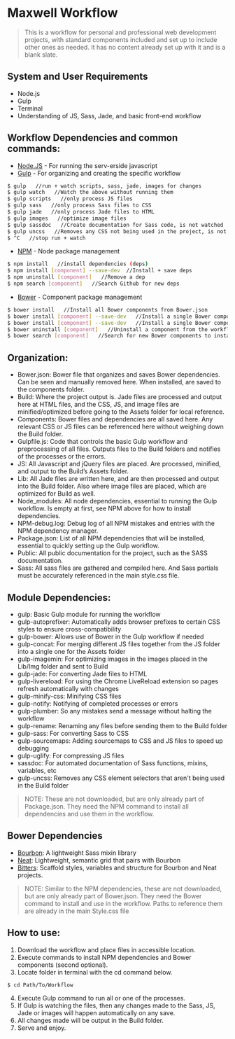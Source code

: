 # Maxwell Workflow

> This is a workflow for personal and professional web development projects, 
> with standard components included and set up to include other ones as needed. 
> It has no content already set up with it and is a blank slate.

## System and User Requirements

- Node.js
- Gulp
- Terminal
- Understanding of JS, Sass, Jade, and basic front-end workflow

## Workflow Dependencies and common commands:

- [Node.JS] - For running the serv-erside javascript
- [Gulp] - For organizing and creating the specific workflow
```sh
$ gulp   //run + watch scripts, sass, jade, images for changes
$ gulp watch   //Watch the above without running them
$ gulp scripts   //only process JS files
$ gulp sass   //only process Sass files to CSS
$ gulp jade   //only process Jade files to HTML
$ gulp images   //optimize image files
$ gulp sassdoc   //Create documentation for Sass code, is not watched
$ gulp uncss   //Removes any CSS not being used in the project, is not watched
$ ^C   //stop run + watch
```
- [NPM] - Node package management
```sh
$ npm install   //install dependencies (deps)
$ npm install [component] --save-dev  //Install + save deps
$ npm uninstall [component]   //Remove a dep
$ npm search [component]   //Search Github for new deps
```
- [Bower] - Component package management
```sh
$ bower install   //Install all Bower components from Bower.json
$ bower install [component] --save-dev   //Install a single Bower component
$ bower install [component] --save-dev   //Install a single Bower component and save it to Bower.json (if not already there)
$ bower uninstall [component]   //Uninstall a component from the workflow and Bower components list
$ bower search [component]   //Search for new Bower components to install
```

## Organization:

- Bower.json: Bower file that organizes and saves Bower dependencies. Can be seen and manually removed here. When installed, are saved to the components folder.
- Build: Where the project output is. Jade files are processed and output here at HTML files, and the CSS, JS, and image files are minified/optimized before going to the Assets folder for local reference.
- Components: Bower files and dependencies are all saved here. Any relevant CSS or JS files can be referenced here without weighing down the Build folder.
- Gulpfile.js: Code that controls the basic Gulp workflow and preprocessing of all files. Outputs files to the Build folders and notifies of the processes or the errors.
- JS: All Javascript and jQuery files are placed. Are processed, minified, and output to the Build’s Assets folder.
- Lib: All Jade files are written here, and are then processed and output into the Build folder. Also where image files are placed, which are optimized for Build as well.
- Node_modules: All node dependencies, essential to running the Gulp workflow. Is empty at first, see NPM above for how to install dependencies.
- NPM-debug.log: Debug log of all NPM mistakes and entries with the NPM dependency manager.
- Package.json: List of all NPM dependencies that will be installed, essential to quickly setting up the Gulp workflow.
- Public: All public documentation for the project, such as the SASS documentation.
- Sass: All sass files are gathered and compiled here. And Sass partials must be accurately referenced in the main style.css file.

## Module Dependencies:

- gulp: Basic Gulp module for running the workflow
- gulp-autoprefixer: Automatically adds browser prefixes to certain CSS styles to ensure cross-compatibility
- gulp-bower: Allows use of Bower in the Gulp workflow if needed
- gulp-concat: For merging different JS files together from the JS folder into a single one for the Assets folder
- gulp-imagemin: For optimizing images in the images placed in the Lib/Img folder and sent to Build
- gulp-jade: For converting Jade files to HTML
- gulp-livereload: For using the Chrome LiveReload extension so pages refresh automatically with changes
- gulp-minify-css: Minifying CSS files
- gulp-notify: Notifying of completed processes or errors
- gulp-plumber: So any mistakes send a message without halting the workflow
- gulp-rename: Renaming any files before sending them to the Build folder
- gulp-sass: For converting Sass to CSS
- gulp-sourcemaps: Adding sourcemaps to CSS and JS files to speed up debugging
- gulp-uglify: For compressing JS files
- sassdoc: For automated documentation of Sass functions, mixins, variables, etc
- gulp-uncss: Removes any CSS element selectors that aren't being used in the Build folder

> NOTE: These are not downloaded, but are only already part of Package.json. They need the NPM command to install all dependencies and use them in the workflow.

## Bower Dependencies
- [Bourbon]: A lightweight Sass mixin library
- [Neat]: Lightweight, semantic grid that pairs with Bourbon
- [Bitters]: Scaffold styles, variables and structure for Bourbon and Neat projects.

> NOTE: Similar to the NPM dependencies, these are not downloaded, but are only already part of Bower.json. They need the Bower command to install and use in the workflow. Paths to reference them are already in the main Style.css file

## How to use:

1. Download the workflow and place files in accessible location.
2. Execute commands to install NPM dependencies and Bower components (second optional).
3. Locate folder in terminal with the cd command below.
```sh
$ cd Path/To/Workflow
```
4. Execute Gulp command to run all or one of the processes.
5. If Gulp is watching the files, then any changes made to the Sass, JS, Jade or images will happen automatically on any save.
6. All changes made will be output in the Build folder.
7. Serve and enjoy.

[Bourbon]:http://bourbon.io/
[Neat]:http://neat.bourbon.io/
[Bitters]:http://bitters.bourbon.io/
[Bower]:http://bower.io/
[NPM]:https://www.npmjs.com/
[Node.JS]:https://nodejs.org/
[Gulp]:http://gulpjs.com/
